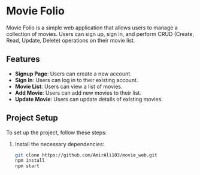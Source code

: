 # Movie Folio

Movie Folio is a simple web application that allows users to manage a collection of movies. Users can sign up, sign in, and perform CRUD (Create, Read, Update, Delete) operations on their movie list.

## Features

- **Signup Page**: Users can create a new account.
- **Sign In**: Users can log in to their existing account.
- **Movie List**: Users can view a list of movies.
- **Add Movie**: Users can add new movies to their list.
- **Update Movie**: Users can update details of existing movies.

## Project Setup

To set up the project, follow these steps:

1. Install the necessary dependencies:
   ```bash
   git clone https://github.com/AmirAli103/movie_web.git
   npm install
   npm start
